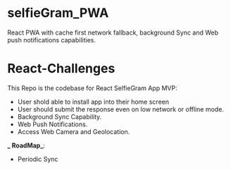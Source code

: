# selfieGram_PWA

React PWA with cache first network fallback, background Sync and Web push notifications capabilities.

# React-Challenges

This Repo is the codebase for React SelfieGram App
MVP:

- User shold able to install app into their home screen
- User should submit the response even on low network or offline mode.
- Background Sync Capability.
- Web Push Notifications.
- Access Web Camera and Geolocation.

**_ RoadMap_**:

- Periodic Sync
